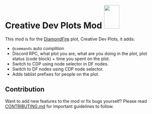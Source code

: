 # Creative Dev Plots Mod <img src="https://cdn.discordapp.com/attachments/880530712179126332/887600496003674192/Untitled_1.png" width="50" height="77"/>
This mod is for the [DiamondFire](http://mcdiamondfire.com) plot, Creative Dev Plots, it adds:
* `@commands` auto complition
* Discord RPC, what plot you are, what are you doing in the plot, plot status (code block) + time you spent on the plot.
* Switch to CDP using node selector in DF nodes.
* Switch to DF nodes using CDP node selector.
* Adds tablist prefixes for people on the plot.

## Contribution

Want to add new features to the mod or fix bugs yourself? Please read [CONTRIBUTING.md](CONTRIBUTING.md) for important guidelines to follow.
